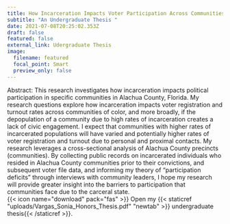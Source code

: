 ```yaml
---
title: How Incarceration Impacts Voter Participation Across Communities
subtitle: "An Undergraduate Thesis "
date: 2021-07-08T20:25:02.353Z
draft: false
featured: false
external_link: Udergraduate Thesis
image:
  filename: featured
  focal_point: Smart
  preview_only: false
---
```

Abstract: This research investigates how incarceration impacts political participation in specific communities in Alachua County, Florida. My research questions explore how incarceration impacts voter registration and turnout rates across communities of color, and more broadly, if the depopulation of a community due to high rates of incarceration creates a lack of civic engagement. I expect that communities with higher rates of incarcerated populations will have varied and potentially higher rates of voter registration and turnout due to personal and proximal contacts. My research leverages a cross-sectional analysis of Alachua County precincts (communities). By collecting public records on incarcerated individuals who resided in Alachua County communities prior to their convictions, and subsequent voter file data, and informing my theory of “participation deficits” through interviews with community leaders, I hope my research will provide greater insight into the barriers to participation that communities face due to the carceral state.\
{{< icon name="download" pack="fas" >}} Open my {{< staticref "uploads/Vargas_Sonia_Honors_Thesis.pdf" "newtab" >}} undergraduate thesis{{< /staticref >}}.